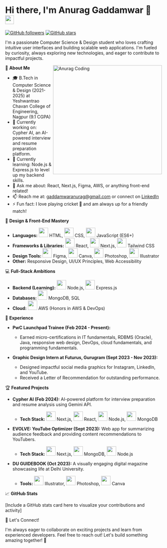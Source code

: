 # Hi there, I'm Anurag Gaddamwar 👋 <img src="https://media.giphy.com/media/hvRJCLFzcasrR4ia7z/giphy.gif" width="28px">

[![GitHub followers](https://img.shields.io/github/followers/Anurag-Gaddamwar?style=social&label=Follow&logo=github)](https://github.com/Anurag-Gaddamwar)  [![GitHub stars](https://img.shields.io/github/stars/Anurag-Gaddamwar?style=social&label=Star&logo=github)](https://github.com/Anurag-Gaddamwar)

I'm a passionate Computer Science & Design student who loves crafting intuitive user interfaces and building scalable web applications. I'm fueled by curiosity, always exploring new technologies, and eager to contribute to impactful projects.

<img align="right" alt="Anurag Coding" width="350" src="https://github.com/Anurag-Gaddamwar/Anurag-Gaddamwar/blob/main/Coding.jpg">

🚀 **About Me**

- 🎓 B.Tech in Computer Science & Design (2021-2025) at Yeshwantrao Chavan College of Engineering, Nagpur (9.1 CGPA)
- 🔭 Currently working on: Cypher AI, an AI-powered interview and resume preparation platform.
- 🌱 Currently learning: Node.js & Express.js to level up my backend skills. 
- 💬 Ask me about: React, Next.js, Figma, AWS, or anything front-end related!
- 📫 Reach me at: gaddamwaranurag@gmail.com or connect on [LinkedIn](https://www.linkedin.com/in/anurag-gaddamwar/)
- ⚡ Fun fact: I love playing cricket 🏏 and am always up for a friendly match!

🎨 **Design & Front-End Mastery**

- **Languages:** <img src="https://cdn.jsdelivr.net/gh/devicons/devicon/icons/html5/html5-original.svg" width="30px"> HTML, <img src="https://cdn.jsdelivr.net/gh/devicons/devicon/icons/css3/css3-original.svg" width="30px"> CSS, <img src="https://cdn.jsdelivr.net/gh/devicons/devicon/icons/javascript/javascript-original.svg" width="30px"> JavaScript (ES6+)
- **Frameworks & Libraries:** <img src="https://cdn.jsdelivr.net/gh/devicons/devicon/icons/react/react-original.svg" width="30px"> React, <img src="https://cdn.jsdelivr.net/gh/devicons/devicon/icons/nextjs/nextjs-original.svg" width="30px"> Next.js, <img src="https://cdn.jsdelivr.net/gh/devicons/devicon/icons/tailwindcss/tailwindcss-plain.svg" width="30px"> Tailwind CSS
- **Design Tools:** <img src="https://cdn.jsdelivr.net/gh/devicons/devicon/icons/figma/figma-original.svg" width="30px"> Figma, <img src="https://cdn.jsdelivr.net/gh/devicons/devicon/icons/canva/canva-original.svg" width="30px"> Canva, <img src="https://cdn.jsdelivr.net/gh/devicons/devicon/icons/photoshop/photoshop-plain.svg" width="30px"> Photoshop, <img src="https://cdn.jsdelivr.net/gh/devicons/devicon/icons/illustrator/illustrator-plain.svg" width="30px"> Illustrator
- **Other:** Responsive Design, UI/UX Principles, Web Accessibility

💻 **Full-Stack Ambitions**

- **Backend (Learning):**  <img src="https://cdn.jsdelivr.net/gh/devicons/devicon/icons/nodejs/nodejs-original.svg" width="30px"> Node.js, <img src="https://cdn.jsdelivr.net/gh/devicons/devicon/icons/express/express-original.svg" width="30px"> Express.js
- **Databases:** <img src="https://cdn.jsdelivr.net/gh/devicons/devicon/icons/mongodb/mongodb-original.svg" width="30px"> MongoDB, SQL
- **Cloud:** <img src="https://cdn.jsdelivr.net/gh/devicons/devicon/icons/amazonwebservices/amazonwebservices-original.svg" width="30px"> AWS (Honors in AWS & DevOps)

💼 **Experience**

- **PwC Launchpad Trainee (Feb 2024 - Present):**
  - Earned micro-certifications in IT fundamentals, RDBMS (Oracle), Java, responsive web design, DevOps, cloud fundamentals, and programming fundamentals.

- **Graphic Design Intern at Futurus, Gurugram (Sept 2023 - Nov 2023):**
  - Designed impactful social media graphics for Instagram, LinkedIn, and YouTube.
  - Received a Letter of Recommendation for outstanding performance.

🏆 **Featured Projects**

- **Cypher AI (Feb 2024):**  AI-powered platform for interview preparation and resume analysis using Gemini API.
  - **Tech Stack:** <img src="https://cdn.jsdelivr.net/gh/devicons/devicon/icons/nextjs/nextjs-original.svg" width="30px"> Next.js, <img src="https://cdn.jsdelivr.net/gh/devicons/devicon/icons/react/react-original.svg" width="30px"> React, <img src="https://cdn.jsdelivr.net/gh/devicons/devicon/icons/nodejs/nodejs-original.svg" width="30px"> Node.js, <img src="https://cdn.jsdelivr.net/gh/devicons/devicon/icons/mongodb/mongodb-original.svg" width="30px"> MongoDB

- **EVOLVE: YouTube Optimizer (Sept 2023):** Web app for summarizing audience feedback and providing content recommendations to YouTubers.
  - **Tech Stack:** <img src="https://cdn.jsdelivr.net/gh/devicons/devicon/icons/nextjs/nextjs-original.svg" width="30px"> Next.js, <img src="https://cdn.jsdelivr.net/gh/devicons/devicon/icons/mongodb/mongodb-original.svg" width="30px"> MongoDB, <img src="https://cdn.jsdelivr.net/gh/devicons/devicon/icons/nodejs/nodejs-original.svg" width="30px"> Node.js

- **DU GUIDEBOOK (Oct 2023):** A visually engaging digital magazine showcasing life at Delhi University.
  - **Tools:** <img src="https://cdn.jsdelivr.net/gh/devicons/devicon/icons/illustrator/illustrator-plain.svg" width="30px"> Illustrator, <img src="https://cdn.jsdelivr.net/gh/devicons/devicon/icons/photoshop/photoshop-plain.svg" width="30px"> Photoshop, <img src="https://cdn.jsdelivr.net/gh/devicons/devicon/icons/canva/canva-original.svg" width="30px"> Canva

📈 **GitHub Stats**

[Include a GitHub stats card here to visualize your contributions and activity]

🤝 Let's Connect!

I'm always eager to collaborate on exciting projects and learn from experienced developers. Feel free to reach out! Let's build something amazing together! 🚀
